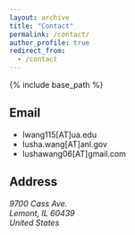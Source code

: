 ```yaml
---
layout: archive
title: "Contact"
permalink: /contact/
author_profile: true
redirect_from:
  - /contact
---
```


{% include base_path %}

Email
------
* lwang115[AT]ua.edu
* lusha.wang[AT]anl.gov
* lushawang06[AT]gmail.com

Address
------
<address>
  9700 Cass Ave.<br /> Lemont, IL 60439<br /> United States
</address>